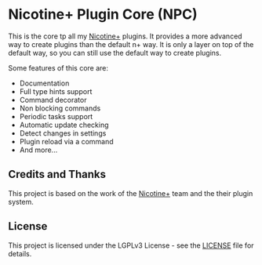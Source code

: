 # Nicotine+ Plugin Core (NPC)

This is the core tp all my [Nicotine+][n+] plugins. It provides a more advanced
way to create plugins than the default n+ way. It is only a layer on top of the
default way, so you can still use the default way to create plugins.

Some features of this core are:

- Documentation
- Full type hints support
- Command decorator
- Non blocking commands
- Periodic tasks support
- Automatic update checking
- Detect changes in settings
- Plugin reload via a command
- And more...

## Credits and Thanks

This project is based on the work of the [Nicotine+][n+] team and the their
plugin system.

## License

This project is licensed under the LGPLv3 License - see the [LICENSE](LICENSE)
file for details.

[n+]: https://nicotine-plus.org/ "Nicotine+ Website"
